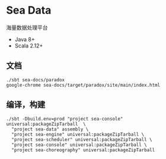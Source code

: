 # Sea Data

海量数据处理平台

- Java 8+
- Scala 2.12+

## 文档

```
./sbt sea-docs/paradox
google-chrome sea-docs/target/paradox/site/main/index.html
```

## 编译，构建

```
./sbt -Dbuild.env=prod "project sea-console" universal:packageZipTarball  \
  "project sea-data" assembly \
  "project sea-engine" universal:packageZipTarball \
  "project sea-scheduler" universal:packageZipTarball \
  "project sea-console" universal:packageZipTarball \
  "project sea-choreography" universal:packageZipTarball
```
